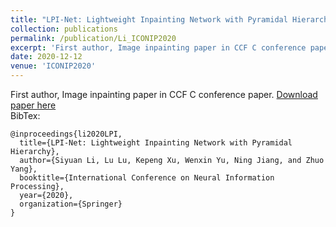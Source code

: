 ```yaml
---
title: "LPI-Net: Lightweight Inpainting Network with Pyramidal Hierarchy"
collection: publications
permalink: /publication/Li_ICONIP2020
excerpt: 'First author, Image inpainting paper in CCF C conference paper.'
date: 2020-12-12
venue: 'ICONIP2020'
---
```

First author, Image inpainting paper in CCF C conference paper.
[Download paper here](http://GuardSkill.github.io/files/Li_ICONIP2020.pdf)  
BibTex:  
```
@inproceedings{li2020LPI,
  title={LPI-Net: Lightweight Inpainting Network with Pyramidal Hierarchy},
  author={Siyuan Li, Lu Lu, Kepeng Xu, Wenxin Yu, Ning Jiang, and Zhuo Yang},
  booktitle={International Conference on Neural Information Processing},
  year={2020},
  organization={Springer}
}
```